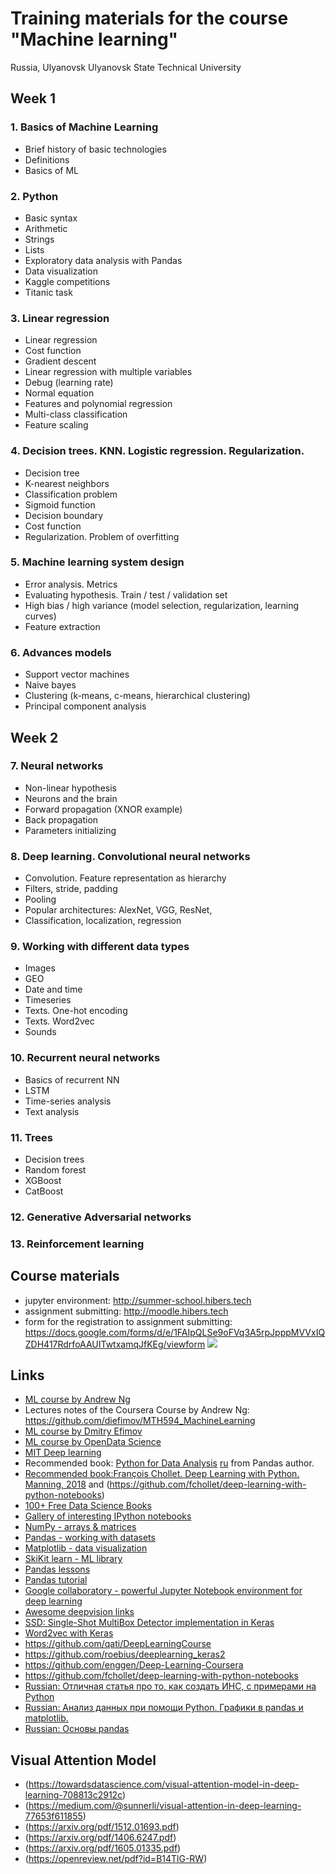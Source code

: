 # Training materials for the course "Machine learning"
Russia, Ulyanovsk
Ulyanovsk State Technical University

## Week 1
### 1. Basics of Machine Learning
* Brief history of basic technologies
* Definitions
* Basics of ML

### 2. Python
* Basic syntax
* Arithmetic 
* Strings
* Lists
* Exploratory data analysis with Pandas
* Data visualization
* Kaggle competitions
* Titanic task

### 3. Linear regression
* Linear regression
* Cost function
* Gradient descent
* Linear regression with multiple variables
* Debug (learning rate)
* Normal equation
* Features and polynomial regression
* Multi-class classification
* Feature scaling

### 4. Decision trees. KNN. Logistic regression. Regularization.
* Decision tree
* K-nearest neighbors
* Classification problem
* Sigmoid function
* Decision boundary
* Cost function
* Regularization. Problem of overfitting

### 5. Machine learning system design
* Error analysis. Metrics
* Evaluating hypothesis. Train / test / validation set
* High bias / high variance (model selection, regularization, learning curves)
* Feature extraction

### 6. Advances models
* Support vector machines
* Naive bayes
* Clustering (k-means, c-means, hierarchical clustering)
* Principal component analysis

## Week 2

### 7. Neural networks
* Non-linear hypothesis
* Neurons and the brain
* Forward propagation (XNOR example)
* Back propagation
* Parameters initializing

### 8. Deep learning. Convolutional neural networks
* Convolution. Feature representation as hierarchy
* Filters, stride, padding
* Pooling
* Popular architectures: AlexNet, VGG, ResNet, 
* Classification, localization, regression

### 9. Working with different data types
* Images
* GEO
* Date and time
* Timeseries
* Texts. One-hot encoding
* Texts. Word2vec
* Sounds

### 10. Recurrent neural networks
* Basics of recurrent NN
* LSTM
* Time-series analysis
* Text analysis

### 11. Trees
* Decision trees
* Random forest
* XGBoost
* CatBoost

### 12. Generative Adversarial networks

### 13. Reinforcement learning


## Course materials
* jupyter environment: http://summer-school.hibers.tech
* assignment submitting: http://moodle.hibers.tech
* form for the registration to assignment submitting: https://docs.google.com/forms/d/e/1FAIpQLSe9oFVq3A5rpJpppMVVxIQZDH417RdrfoAAUITwtxamqJfKEg/viewform
![](../img/qr-code.gif)

## Links
* [ML course by Andrew Ng](https://www.coursera.org/learn/machine-learning)
* Lectures notes of the Coursera Course by Andrew Ng: https://github.com/diefimov/MTH594_MachineLearning
* [ML course by Dmitry Efimov](https://github.com/diefimov/MTH594_MachineLearning)
* [ML course by OpenData Science](https://github.com/Yorko/mlcourse.ai)
* [MIT Deep learning](https://github.com/lexfridman/mit-deep-learning)
* Recommended book: [Python for Data Analysis](http://www.amazon.com/Python-Data-Analysis-Wrangling-IPython/dp/1449319793) [ru](http://dmkpress.com/catalog/computer/programming/python/978-5-97060-315-4/) from Pandas author. 
* [Recommended book:François Chollet. Deep Learning with Python. Manning, 2018](https://www.manning.com/books/deep-learning-with-python) and (https://github.com/fchollet/deep-learning-with-python-notebooks)
* [100+ Free Data Science Books](http://www.learndatasci.com/free-books/)
* [Gallery of interesting IPython notebooks](https://github.com/ipython/ipython/wiki/A-gallery-of-interesting-IPython-Notebooks)
* [NumPy - arrays & matrices](http://www.numpy.org/)
* [Pandas - working with datasets](http://pandas.pydata.org/)
* [Matplotlib - data visualization](http://matplotlib.org/)
* [SkiKit learn - ML library](http://scikit-learn.org/stable/)
* [Pandas lessons](https://bitbucket.org/hrojas/learn-pandas)
* [Pandas tutorial](https://github.com/TomAugspurger/PyDataSeattle)
* [Google collaboratory - powerful Jupyter Notebook environment for deep learning](https://colab.research.google.com/)
* [Awesome deepvision links](https://github.com/kjw0612/awesome-deep-vision)
* [SSD: Single-Shot MultiBox Detector implementation in Keras](https://github.com/pierluigiferrari/ssd_keras)
* [Word2vec with Keras](http://adventuresinmachinelearning.com/word2vec-keras-tutorial/)
* https://github.com/qati/DeepLearningCourse
* https://github.com/roebius/deeplearning_keras2
* https://github.com/enggen/Deep-Learning-Coursera
* https://github.com/fchollet/deep-learning-with-python-notebooks
* [Russian: Отличная статья про то, как создать ИНС, с примерами на Python](https://proglib.io/p/neural-nets-guide/)
* [Russian: Анализ данных при помощи Python. Графики в pandas и matplotlib.](http://malev.ru/%D0%B0%D0%BD%D0%B0%D0%BB%D0%B8%D0%B7-%D0%B4%D0%B0%D0%BD%D0%BD%D1%8B%D1%85-%D0%BF%D1%80%D0%B8-%D0%BF%D0%BE%D0%BC%D0%BE%D1%89%D0%B8-python-%D0%B3%D1%80%D0%B0%D1%84%D0%B8%D0%BA%D0%B8-%D0%B2-pandas/)
* [Russian: Основы pandas](https://habr.com/company/ods/blog/322626/)

## Visual Attention Model
* (https://towardsdatascience.com/visual-attention-model-in-deep-learning-708813c2912c)
* (https://medium.com/@sunnerli/visual-attention-in-deep-learning-77653f611855)
* (https://arxiv.org/pdf/1512.01693.pdf)
* (https://arxiv.org/pdf/1406.6247.pdf)
* (https://arxiv.org/pdf/1605.01335.pdf)
* (https://openreview.net/pdf?id=B14TlG-RW)